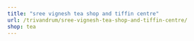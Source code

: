 ```yaml
---
title: "sree vignesh tea shop and tiffin centre"
url: /trivandrum/sree-vignesh-tea-shop-and-tiffin-centre/
shop: tea
---
```

